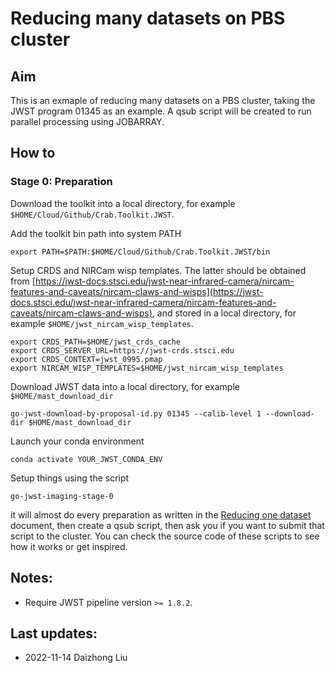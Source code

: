 # Reducing many datasets on PBS cluster

## Aim

This is an exmaple of reducing many datasets on a PBS cluster, taking the JWST program 01345 as an example. A qsub script will be created to run parallel processing using JOBARRAY. 

## How to

### Stage 0: Preparation

Download the toolkit into a local directory, for example `$HOME/Cloud/Github/Crab.Toolkit.JWST`.

Add the toolkit bin path into system PATH

```
export PATH=$PATH:$HOME/Cloud/Github/Crab.Toolkit.JWST/bin
```

Setup CRDS and NIRCam wisp templates. The latter should be obtained from [https://jwst-docs.stsci.edu/jwst-near-infrared-camera/nircam-features-and-caveats/nircam-claws-and-wisps](https://jwst-docs.stsci.edu/jwst-near-infrared-camera/nircam-features-and-caveats/nircam-claws-and-wisps), and stored in a local directory, for example `$HOME/jwst_nircam_wisp_templates`. 

```
export CRDS_PATH=$HOME/jwst_crds_cache
export CRDS_SERVER_URL=https://jwst-crds.stsci.edu
export CRDS_CONTEXT=jwst_0995.pmap
export NIRCAM_WISP_TEMPLATES=$HOME/jwst_nircam_wisp_templates
```

Download JWST data into a local directory, for example `$HOME/mast_download_dir`

```
go-jwst-download-by-proposal-id.py 01345 --calib-level 1 --download-dir $HOME/mast_download_dir
```

Launch your conda environment

```
conda activate YOUR_JWST_CONDA_ENV
```

Setup things using the script

```
go-jwst-imaging-stage-0
```

it will almost do every preparation as written in the [Reducing one dataset](reducing_one_dataset.md) document, then create a qsub script, then ask you if you want to submit that script to the cluster. You can check the source code of these scripts to see how it works or get inspired. 


## Notes: 

- Require JWST pipeline version `>= 1.8.2`.


## Last updates: 

- 2022-11-14 Daizhong Liu
